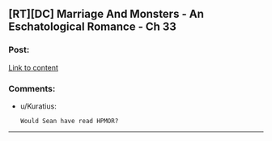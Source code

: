 ## [RT][DC] Marriage And Monsters - An Eschatological Romance - Ch 33

### Post:

[Link to content](https://archiveofourown.org/works/18738010/chapters/47279494)

### Comments:

- u/Kuratius:
  ```
  Would Sean have read HPMOR?
  ```

---

